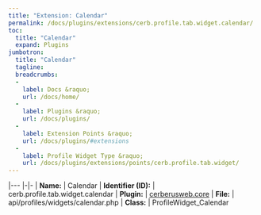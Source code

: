 ```yaml
---
title: "Extension: Calendar"
permalink: /docs/plugins/extensions/cerb.profile.tab.widget.calendar/
toc:
  title: "Calendar"
  expand: Plugins
jumbotron:
  title: "Calendar"
  tagline: 
  breadcrumbs:
  -
    label: Docs &raquo;
    url: /docs/home/
  -
    label: Plugins &raquo;
    url: /docs/plugins/
  -
    label: Extension Points &raquo;
    url: /docs/plugins/#extensions
  -
    label: Profile Widget Type &raquo;
    url: /docs/plugins/extensions/points/cerb.profile.tab.widget/
---
```


|---
|-|-
| **Name:** | Calendar
| **Identifier (ID):** | cerb.profile.tab.widget.calendar
| **Plugin:** | [cerberusweb.core](/docs/plugins/cerberusweb.core/)
| **File:** | api/profiles/widgets/calendar.php
| **Class:** | ProfileWidget_Calendar

